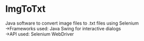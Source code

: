 # ImgToTxt
Java software to convert image files to .txt files using Selenium  
->Frameworks used: Java Swing for interactive dialogs  
->API used: Selenium WebDriver  
